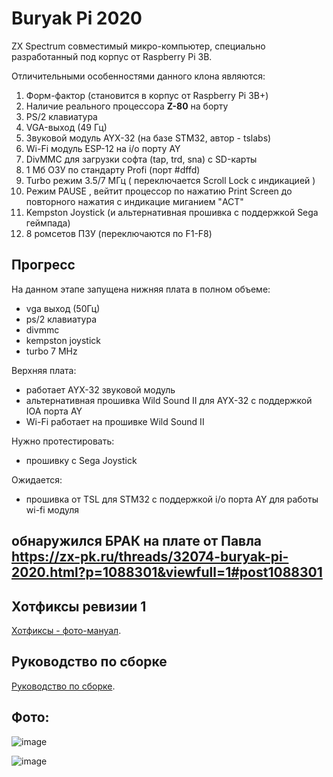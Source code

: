 # Buryak Pi 2020

ZX Spectrum совместимый микро-компьютер, специально разработанный под корпус от Raspberry Pi 3B.

Отличительными особенностями данного клона являются:

1) Форм-фактор (становится в корпус от Raspberry Pi 3B+)
2) Наличие реального процессора **Z-80** на борту
3) PS/2 клавиатура
4) VGA-выход (49 Гц)
5) Звуковой модуль AYX-32 (на базе STM32, автор - tslabs)
6) Wi-Fi модуль ESP-12 на i/o порту AY
7) DivMMC для загрузки софта (tap, trd, sna) с SD-карты
8) 1 Мб ОЗУ по стандарту Profi (порт #dffd)
9) Turbo режим 3.5/7 МГц ( переключается Scroll Lock с индикацией )
10) Режим PAUSE , вейтит процессор по нажатию Print Screen до повторного нажатия с индикацие миганием "ACT"
11) Kempston Joystick (и альтернативная прошивка с поддержкой Sega геймпада)
12) 8 ромсетов ПЗУ (переключаются по F1-F8)

## Прогресс

На данном этапе запущена нижняя плата в полном объеме:
- vga выход (50Гц)
- ps/2 клавиатура
- divmmc
- kempston joystick
- turbo 7 MHz

Верхняя плата:
- работает AYX-32 звуковой модуль
- альтернативная прошивка Wild Sound II для AYX-32 с поддержкой IOA порта AY 
- Wi-Fi работает на прошивке Wild Sound II

Нужно протестировать:
- прошивку с Sega Joystick

Ожидается:
- прошивка от TSL для STM32 с поддержкой i/o порта AY для работы wi-fi модуля

## обнаружился БРАК на плате от Павла https://zx-pk.ru/threads/32074-buryak-pi-2020.html?p=1088301&viewfull=1#post1088301

## Хотфиксы ревизии 1

[Хотфиксы - фото-мануал](https://github.com/andykarpov/buryak-pi-2020/blob/master/HOTFIXES-REV1.md).

## Руководство по сборке

[Руководство по сборке](https://github.com/andykarpov/buryak-pi-2020/blob/master/HOWTO.md).

## Фото:

![image](https://github.com/andykarpov/buryak-pi-2020/raw/master/docs/photos/buryak_pi.png)

![image](https://github.com/andykarpov/buryak-pi-2020/raw/master/docs/photos/buryak_pi_enclosure.png)

